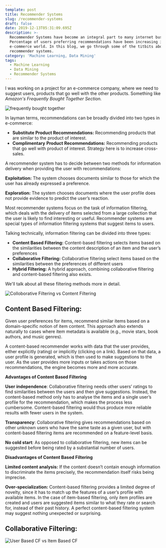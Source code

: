 ```yaml
---
template: post
title: Recommender Systems
slug: /recommender-systems
draft: false
date: 2019-12-13T05:31:09.695Z
description: >-
  Recommender Systems have become an integral part to many internet businesses.
  Percentage of users preferring recommendations have been increasing in the
  e-commerce world. In this blog, we go through some of the titbits about
  recommender systems. 
category: 'Machine Learning, Data Mining'
tags:
  - Machine Learning
  - Data Mining
  - Recommender Systems
---
```

I was working on a project for an e-commerce company, where we need to suggest users, products that go well with the other products. Something like _Amazon's Frequently Bought Together Section._

![frequently bought together](/media/frequently-bought-together.png "Frequently Bought Together in Amazon")

In layman terms, recommendations can be broadly divided into two types in e-commerce: 

* **Substitute Product Recommendations:** Recommending products that are similar to the product of interest.
* **Complimentary** **Product** **Recommendations:** Recommending products that go well with product of interest. Strategy here is to increase cross-sales.

A recommender system has to decide between two methods for information delivery when providing the user with recommendations:

**Exploitation:** The system chooses documents similar to those for which the user has already expressed a preference.

**Exploration:** The system chooses documents where the user profile does not provide evidence to predict the user’s reaction.

Most recommender systems focus on the task of information filtering, which deals with the delivery of items selected from a large collection that the user is likely to find interesting or useful. Recommender systems are special types of information filtering systems that suggest items to users. 

Talking technically, information filtering can be divided into three types:

* **Content Based Filtering:** Content-based filtering selects items based on the similarities between the content description of an item and the user’s preferences
* **Collaborative Filtering:** Collaborative filtering select items based on the similarities between the preferences of different users
* **Hybrid Filtering:** A hybrid approach, combining collaborative filtering and content-based filtering also exists.

We'll talk about all these filtering methods more in detail.

![Colloborative Filtering vs Content Filtering](/media/recommender.jpeg "Colloborative Filtering vs Content Filtering")

## **Content Based Filtering:**

Given user preferences for items, recommend similar items based on a domain-specific notion of item content. This approach also extends naturally to cases where item metadata is available (e.g., movie stars, book authors, and music genres).

A content-based recommender works with data that the user provides, either explicitly (rating) or implicitly (clicking on a link). Based on that data, a user profile is generated, which is then used to make suggestions to the user. As the user provides more inputs or takes actions on those recommendations, the engine becomes more and more accurate.

**Advantages of Content Based Filtering**

**User** **independence**: Collaborative filtering needs other users’ ratings to find similarities between the users and then give suggestions. Instead, the content-based method only has to analyse the items and a single user’s profile for the recommendation, which makes the process less cumbersome. Content-based filtering would thus produce more reliable results with fewer users in the system.

**Transparency**: Collaborative filtering gives recommendations based on other unknown users who have the same taste as a given user, but with content-based filtering items are recommended on a feature-level basis.

**No cold start**: As opposed to collaborative filtering, new items can be suggested before being rated by a substantial number of users.

**Disadvantages of Content Based Filtering**

**Limited content analysis:** If the content doesn’t contain enough information to discriminate the items precisely, the recommendation itself risks being imprecise.

**Over-specialization:** Content-based filtering provides a limited degree of novelty, since it has to match up the features of a user’s profile with available items. In the case of item-based filtering, only item profiles are created and users are suggested items similar to what they rate or search for, instead of their past history. A perfect content-based filtering system may suggest nothing unexpected or surprising.

## Collaborative Filtering:

![User Based CF vs Item Based CF](/media/collaborative.jpeg "User Based CF vs Item Based CF")
